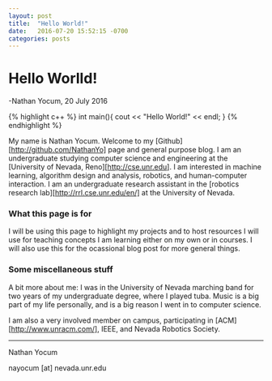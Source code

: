 ```yaml
---
layout: post
title:  "Hello World!"
date:   2016-07-20 15:52:15 -0700
categories: posts
---
```


# Hello Worlld!
-Nathan Yocum, 20 July 2016

{% highlight c++ %}
int main(){
  cout << "Hello World!" << endl;
}
{% endhighlight %}

My name is Nathan Yocum. Welcome to my [Github][http://github.com/NathanYo] page and general purpose blog. I am an undergraduate studying computer science and engineering at the [University of Nevada, Reno][http://cse.unr.edu].
I am interested in machine learning, algorithm design and analysis, robotics, and human-computer interaction. I am an undergraduate research assistant in the [robotics research lab][http://rrl.cse.unr.edu/en/] at the University of Nevada.

### What this page is for

I will be using this page to highlight my projects and to host resources I will use for teaching concepts I am learning either on my own or in courses.
I will also use this for the ocassional blog post for more general things.

### Some miscellaneous stuff

A bit more about me: I was in the University of Nevada marching band for two years of my undergraduate degree, where I played tuba. Music is a big part of my life personally, and is a big reason I went in to computer science.

I am also a very involved member on campus, participating in [ACM][http://www.unracm.com/], IEEE, and Nevada Robotics Society.

---
Nathan Yocum

nayocum [at] nevada.unr.edu